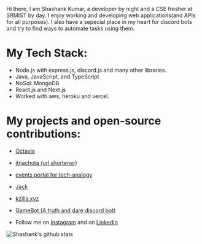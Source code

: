  Hi there, I am Shashank Kumar, a developer by night and a CSE fresher at SRMIST by day. I enjoy working and developing web applications(and APIs for all purposes). I also have a sepecial place in my heart for discord bots and try to find ways to automate tasks using them.

# My Tech Stack:
* Node.js with express.js, discord.js and many other libraries.
* Java, JavaScript, and TypeScript
* NoSql: MongoDB
* React.js and Next.js
* Worked with aws, heroku and vercel.

# My projects and open-source contributions:
* [Octavia](https://github.com/srm-kzilla/octavia)
* [itnachota (url shortener)](http://itnachota.shashankkumar.xyz/)
* [events portal for tech-analogy](https://events.techanalogy.org/)
* [Jack](https://jack.srmkzilla.net/)
* [kzilla.xyz](http://kzilla.xyz/)
* [GameBot (A truth and dare discord bot)](https://github.com/shawshankkumar/GameBot)

* Follow me on [Instagram](https://www.instagram.com/shashankkumarthakur/) and on [LinkedIn](https://www.linkedin.com/in/shawshankkumar/)

![Shashank's github stats](https://github-readme-stats.vercel.app/api?username=shawshankkumar&show_icons=true&theme=radical&count_private=true)</br>



